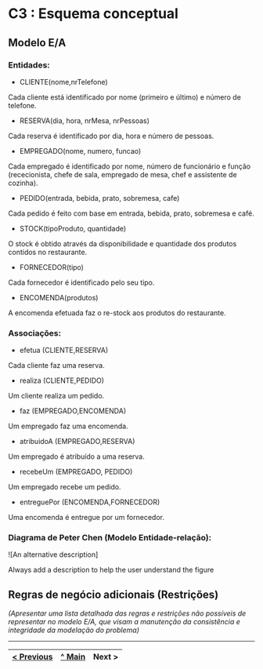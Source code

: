 # C3 : Esquema conceptual

## Modelo E/A

### Entidades:

- CLIENTE(nome,nrTelefone)

Cada cliente está identificado por nome (primeiro e último) e número de telefone.

- RESERVA(dia, hora, nrMesa, nrPessoas)

Cada reserva é identificado por dia, hora e número de pessoas.

- EMPREGADO(nome, numero, funcao)

Cada empregado é identificado por nome, número de funcionário e função (rececionista, chefe de sala, empregado de mesa, chef e assistente de cozinha).

- PEDIDO(entrada, bebida, prato, sobremesa, cafe)

Cada pedido é feito com base em entrada, bebida, prato, sobremesa e café.

- STOCK(tipoProduto, quantidade)

O stock é obtido através da disponibilidade e quantidade dos produtos contidos no restaurante.

- FORNECEDOR(tipo)

Cada fornecedor é identificado pelo seu tipo.

- ENCOMENDA(produtos)

A encomenda efetuada faz o re-stock aos produtos do restaurante.

### Associações:

- efetua (CLIENTE,RESERVA)

Cada cliente faz uma reserva.

- realiza (CLIENTE,PEDIDO)

Um cliente realiza um pedido.

- faz (EMPREGADO,ENCOMENDA)

Um empregado faz uma encomenda.

- atribuidoA (EMPREGADO,RESERVA)

Um empregado é atribuído a uma reserva.

- recebeUm (EMPREGADO, PEDIDO)

Um empregado recebe um pedido.

- entreguePor (ENCOMENDA,FORNECEDOR)

Uma encomenda é entregue por um fornecedor.

### Diagrama de Peter Chen (Modelo Entidade-relação):   
![An alternative description]

Always add a description to help the user understand the figure 

## Regras de negócio adicionais (Restrições)
_(Apresentar uma lista detalhada das regras e restrições não possíveis de representar no modelo E/A, que visam a manutenção da consistência e integridade da modelação do problema)_

---
[< Previous](rei02.md) | [^ Main](https://github.com/SIBD01/TrabalhoFinal/) | Next >
:--- | :---: | ---: 
